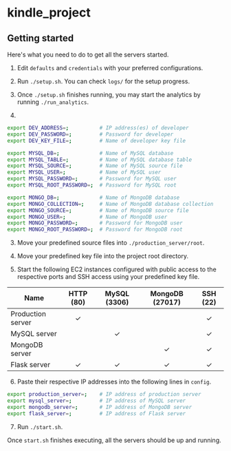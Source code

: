 # kindle_project

## Getting started

Here's what you need to do to get all the servers started.

1. Edit `defaults` and `credentials` with your preferred configurations.

2. Run `./setup.sh`. You can check `logs/` for the setup progress.

3. Once `./setup.sh` finishes running, you may start the analytics by running `./run_analytics`.

4.
```bash
export DEV_ADDRESS=;          # IP address(es) of developer
export DEV_PASSWORD=;         # Password for developer
export DEV_KEY_FILE=;         # Name of developer key file

export MYSQL_DB=;             # Name of MySQL database
export MYSQL_TABLE=;          # Name of MySQL database table
export MYSQL_SOURCE=;         # Name of MySQL source file
export MYSQL_USER=;           # Name of MySQL user
export MYSQL_PASSWORD=;       # Password for MySQL user
export MYSQL_ROOT_PASSWORD=;  # Password for MySQL root

export MONGO_DB=;             # Name of MongoDB database
export MONGO_COLLECTION=;     # Name of MongoDB database collection
export MONGO_SOURCE=;         # Name of MongoDB source file
export MONGO_USER=;           # Name of MongoDB user
export MONGO_PASSWORD=;       # Password for MongoDB user
export MONGO_ROOT_PASSWORD=;  # Password for MongoDB root
```

3. Move your predefined source files into `./production_server/root`.

4. Move your predefined key file into the project root directory.

5. Start the following EC2 instances configured with public access to the respective ports and SSH access using your predefined key file.

| Name              | HTTP (80) | MySQL (3306) | MongoDB (27017) | SSH (22) |
|-------------------|:---------:|:------------:|:---------------:|:--------:|
| Production server |     ✓     |              |                 |     ✓    |
| MySQL server      |           |       ✓      |                 |     ✓    |
| MongoDB server    |           |              |        ✓        |     ✓    |
| Flask server      |     ✓     |       ✓      |        ✓        |     ✓    |

6. Paste their respective IP addresses into the following lines in `config`.

```bash
export production_server=;    # IP address of production server
export mysql_server=;         # IP address of MySQL server
export mongodb_server=;       # IP address of MongoDB server
export flask_server=;         # IP address of Flask server
```

7. Run `./start.sh`.

Once `start.sh` finishes executing, all the servers should be up and running.
